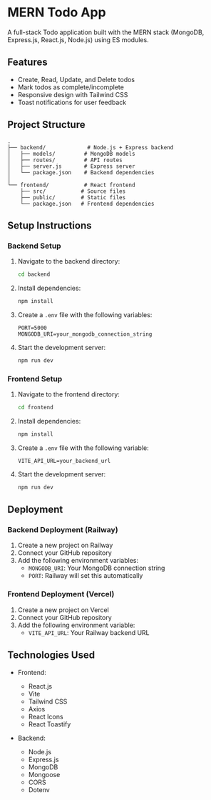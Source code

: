 # MERN Todo App

A full-stack Todo application built with the MERN stack (MongoDB, Express.js, React.js, Node.js) using ES modules.

## Features

- Create, Read, Update, and Delete todos
- Mark todos as complete/incomplete
- Responsive design with Tailwind CSS
- Toast notifications for user feedback

## Project Structure

```
.
├── backend/             # Node.js + Express backend
│   ├── models/         # MongoDB models
│   ├── routes/         # API routes
│   ├── server.js       # Express server
│   └── package.json    # Backend dependencies
│
└── frontend/           # React frontend
    ├── src/           # Source files
    ├── public/        # Static files
    └── package.json   # Frontend dependencies
```

## Setup Instructions

### Backend Setup

1. Navigate to the backend directory:
   ```bash
   cd backend
   ```

2. Install dependencies:
   ```bash
   npm install
   ```

3. Create a `.env` file with the following variables:
   ```
   PORT=5000
   MONGODB_URI=your_mongodb_connection_string
   ```

4. Start the development server:
   ```bash
   npm run dev
   ```

### Frontend Setup

1. Navigate to the frontend directory:
   ```bash
   cd frontend
   ```

2. Install dependencies:
   ```bash
   npm install
   ```

3. Create a `.env` file with the following variable:
   ```
   VITE_API_URL=your_backend_url
   ```

4. Start the development server:
   ```bash
   npm run dev
   ```

## Deployment

### Backend Deployment (Railway)

1. Create a new project on Railway
2. Connect your GitHub repository
3. Add the following environment variables:
   - `MONGODB_URI`: Your MongoDB connection string
   - `PORT`: Railway will set this automatically

### Frontend Deployment (Vercel)

1. Create a new project on Vercel
2. Connect your GitHub repository
3. Add the following environment variable:
   - `VITE_API_URL`: Your Railway backend URL

## Technologies Used

- Frontend:
  - React.js
  - Vite
  - Tailwind CSS
  - Axios
  - React Icons
  - React Toastify

- Backend:
  - Node.js
  - Express.js
  - MongoDB
  - Mongoose
  - CORS
  - Dotenv 